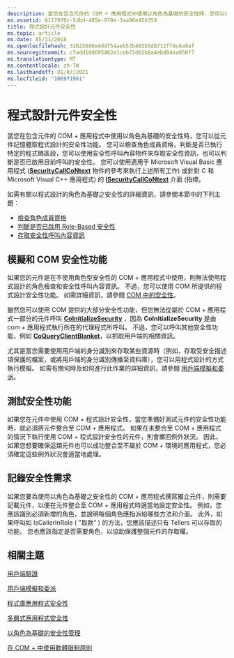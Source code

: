 ```yaml
---
description: 當您在包含元件的 COM + 應用程式中使用以角色為基礎的安全性時，您可以從元件記憶體取程式設計的安全性功能。
ms.assetid: 6117970c-5dbd-485e-978e-3aa96e42b359
title: 程式設計元件安全性
ms.topic: article
ms.date: 05/31/2018
ms.openlocfilehash: 31622608e4d4f54aeb53b403b5d8711ff9c6a9af
ms.sourcegitcommit: c7add10d695482e1ceb72d62b8a4ebd84ea050f7
ms.translationtype: MT
ms.contentlocale: zh-TW
ms.lasthandoff: 01/07/2021
ms.locfileid: "106971961"
---
```

# <a name="programmatic-component-security"></a>程式設計元件安全性

當您在包含元件的 COM + 應用程式中使用以角色為基礎的安全性時，您可以從元件記憶體取程式設計的安全性功能。 您可以檢查角色成員資格，判斷是否已執行特定的程式碼區段，您可以使用安全性呼叫內容物件來存取安全性資訊，也可以判斷是否已啟用目前呼叫的安全性。 您可以使用適用于 Microsoft Visual Basic 應用程式 ([**SecurityCallCoNtext**](securitycallcontext.md) 物件的參考來執行上述所有工作) 或針對 C 和 Microsoft Visual C++ 應用程式) 的 [**ISecurityCallCoNtext**](/windows/desktop/api/ComSvcs/nn-comsvcs-isecuritycallcontext) 介面 (指標。

如需有關以程式設計的角色為基礎之安全性的詳細資訊，請參閱本節中的下列主題：

-   [檢查角色成員資格](checking-role-membership.md)
-   [判斷是否已啟用 Role-Based 安全性](determining-whether-role-based-security-is-enabled.md)
-   [存取安全性呼叫內容資訊](accessing-security-call-context-information.md)

## <a name="impersonation-and-com-security-features"></a>模擬和 COM 安全性功能

如果您的元件是在不使用角色型安全性的 COM + 應用程式中使用，則無法使用程式設計的角色檢查和安全性呼叫內容資訊。 不過，您可以使用 COM 所提供的程式設計安全性功能。 如需詳細資訊，請參閱 [COM 中的安全性](/windows/desktop/com/security-in-com)。

雖然您可以使用 COM 提供的大部分安全性功能，但您無法從屬於 COM + 應用程式一部分的元件呼叫 [**CoInitializeSecurity**](/windows/desktop/api/combaseapi/nf-combaseapi-coinitializesecurity) ，因為 **CoInitializeSecurity** 是由 com + 應用程式執行所在的代理程式所呼叫。 不過，您可以呼叫其他安全性功能，例如 [**CoQueryClientBlanket**](/windows/desktop/api/combaseapi/nf-combaseapi-coqueryclientblanket)，以抓取用戶端的相關資訊。

尤其是當您需要使用用戶端的身分識別來存取某些資源時（例如，存取受安全描述項保護的檔案，或將用戶端的身分識別傳播至資料庫），您可以用程式設計的方式執行模擬。 如需有關何時及如何進行此作業的詳細資訊，請參閱 [用戶端模擬和委派](client-impersonation-and-delegation.md)。

## <a name="testing-security-functionality"></a>測試安全性功能

如果您在元件中使用 COM + 程式設計安全性，當您準備好測試元件的安全性功能時，就必須將元件整合至 COM + 應用程式。 如果在未整合至 COM + 應用程式的情況下執行使用 COM + 程式設計安全性的元件，則會擲回例外狀況。 因此，如果您想要確保這類元件也可以成功整合至不屬於 COM + 環境的應用程式，您必須確定這些例外狀況會適當地處理。

## <a name="documenting-security-requirements"></a>記錄安全性需求

如果您要為使用以角色為基礎之安全性的 COM + 應用程式撰寫獨立元件，則需要記載元件，以便在元件整合至 COM + 應用程式時適當地設定安全性。 例如，您應該識別必須新增的角色，並說明每個角色應指派給哪些方法和介面。 此外，如果呼叫如 IsCallerInRole ( "取款" ) 的方法，您應該描述只有 Tellers 可以存取的功能。 您也應該指定是否需要角色，以協助保護整個元件的存取權。

## <a name="related-topics"></a>相關主題

<dl> <dt>

[用戶端驗證](client-authentication.md)
</dt> <dt>

[用戶端模擬和委派](client-impersonation-and-delegation.md)
</dt> <dt>

[程式庫應用程式安全性](library-application-security.md)
</dt> <dt>

[多層式應用程式安全性](multi-tier-application-security.md)
</dt> <dt>

[以角色為基礎的安全性管理](role-based-security-administration.md)
</dt> <dt>

[在 COM + 中使用軟體限制原則](using-the-software-restriction-policy-in-com-.md)
</dt> </dl>

 

 
